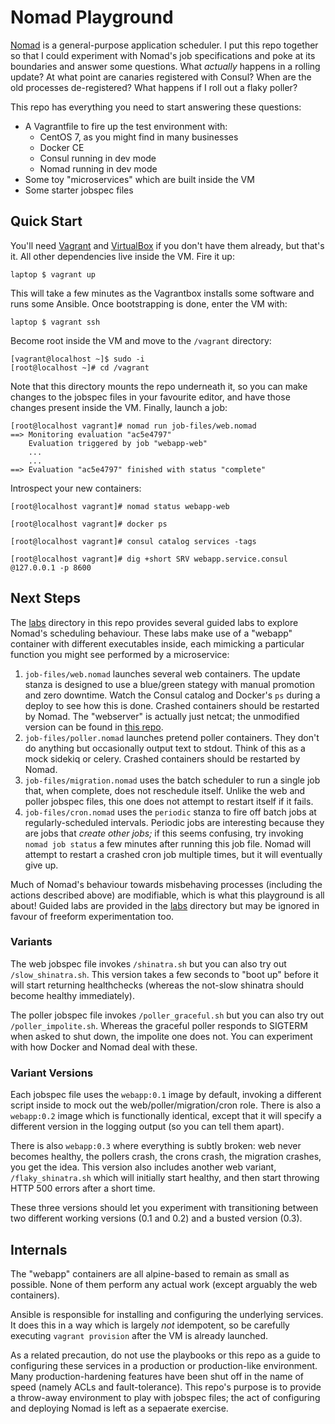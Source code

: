# Nomad Playground

[Nomad](https://www.nomadproject.io/) is a general-purpose application scheduler. I put this repo together so that I could experiment with Nomad's job specifications and poke at its boundaries and answer some questions. What _actually_ happens in a rolling update? At what point are canaries registered with Consul? When are the old processes de-registered? What happens if I roll out a flaky poller?

This repo has everything you need to start answering these questions:

* A Vagrantfile to fire up the test environment with:
  * CentOS 7, as you might find in many businesses
  * Docker CE
  * Consul running in dev mode
  * Nomad running in dev mode
* Some toy "microservices" which are built inside the VM
* Some starter jobspec files

## Quick Start

You'll need [Vagrant](https://www.vagrantup.com/downloads.html) and [VirtualBox](https://www.virtualbox.org/wiki/Downloads) if you don't have them already, but that's it. All other dependencies live inside the VM. Fire it up:

    laptop $ vagrant up

This will take a few minutes as the Vagrantbox installs some software and runs some Ansible. Once bootstrapping is done, enter the VM with:

    laptop $ vagrant ssh

Become root inside the VM and move to the `/vagrant` directory:

    [vagrant@localhost ~]$ sudo -i
    [root@localhost ~]# cd /vagrant

Note that this directory mounts the repo underneath it, so you can make changes to the jobspec files in your favourite editor, and have those changes present inside the VM. Finally, launch a job:

```
[root@localhost vagrant]# nomad run job-files/web.nomad
==> Monitoring evaluation "ac5e4797"
    Evaluation triggered by job "webapp-web"
    ...
    ...
==> Evaluation "ac5e4797" finished with status "complete"
```

Introspect your new containers:

```
[root@localhost vagrant]# nomad status webapp-web

[root@localhost vagrant]# docker ps

[root@localhost vagrant]# consul catalog services -tags

[root@localhost vagrant]# dig +short SRV webapp.service.consul @127.0.0.1 -p 8600
```

## Next Steps

The [labs](https://github.com/byronwolfman/nomad-playground/tree/master/labs) directory in this repo provides several guided labs to explore Nomad's scheduling behaviour. These labs make use of a "webapp" container with different executables inside, each mimicking a particular function you might see performed by a microservice:

1. `job-files/web.nomad` launches several web containers. The update stanza is designed to use a blue/green stategy with manual promotion and zero downtime. Watch the Consul catalog and Docker's `ps` during a deploy to see how this is done. Crashed containers should be restarted by Nomad. The "webserver" is actually just netcat; the unmodified version can be found in [this repo](https://github.com/benrady/shinatra).
1. `job-files/poller.nomad` launches pretend poller containers. They don't do anything but occasionally output text to stdout. Think of this as a mock sidekiq or celery. Crashed containers should be restarted by Nomad.
1. `job-files/migration.nomad` uses the batch scheduler to run a single job that, when complete, does not reschedule itself. Unlike the web and poller jobspec files, this one does not attempt to restart itself if it fails.
1. `job-files/cron.nomad` uses the `periodic` stanza to fire off batch jobs at regularly-scheduled intervals. Periodic jobs are interesting because they are jobs that _create other jobs;_ if this seems confusing, try invoking `nomad job status` a few minutes after running this job file. Nomad will attempt to restart a crashed cron job multiple times, but it will eventually give up.

Much of Nomad's behaviour towards misbehaving processes (including the actions described above) are modifiable, which is what this playground is all about! Guided labs are provided in the [labs](https://github.com/byronwolfman/nomad-playground/tree/master/labs) directory but may be ignored in favour of freeform experimentation too.

### Variants

The web jobspec file invokes `/shinatra.sh` but you can also try out `/slow_shinatra.sh`. This version takes a few seconds to "boot up" before it will start returning healthchecks (whereas the not-slow shinatra should become healthy immediately).

The poller jobspec file invokes `/poller_graceful.sh` but you can also try out `/poller_impolite.sh`. Whereas the graceful poller responds to SIGTERM when asked to shut down, the impolite one does not. You can experiment with how Docker and Nomad deal with these.

### Variant Versions

Each jobspec file uses the `webapp:0.1` image by default, invoking a different script inside to mock out the web/poller/migration/cron role. There is also a `webapp:0.2` image which is functionally identical, except that it will specify a different version in the logging output (so you can tell them apart).

There is also `webapp:0.3` where everything is subtly broken: web never becomes healthy, the pollers crash, the crons crash, the migration crashes, you get the idea. This version also includes another web variant, `/flaky_shinatra.sh` which will initially start healthy, and then start throwing HTTP 500 errors after a short time.

These three versions should let you experiment with transitioning between two different working versions (0.1 and 0.2) and a busted version (0.3).

## Internals

The "webapp" containers are all alpine-based to remain as small as possible. None of them perform any actual work (except arguably the web containers).

Ansible is responsible for installing and configuring the underlying services. It does this in a way which is largely _not_ idempotent, so be carefully executing `vagrant provision` after the VM is already launched.

As a related precaution, do not use the playbooks or this repo as a guide to configuring these services in a production or production-like environment. Many production-hardening features have been shut off in the name of speed (namely ACLs and fault-tolerance). This repo's purpose is to provide a throw-away environment to play with jobspec files; the act of configuring and deploying Nomad is left as a sepaerate exercise.
